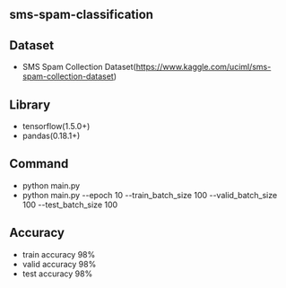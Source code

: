 ## sms-spam-classification
## Dataset
* SMS Spam Collection Dataset(https://www.kaggle.com/uciml/sms-spam-collection-dataset)

## Library
* tensorflow(1.5.0+) 
* pandas(0.18.1+)

## Command
* python main.py
* python main.py --epoch 10 --train_batch_size 100 --valid_batch_size 100 --test_batch_size 100

## Accuracy
* train accuracy 98%
* valid accuracy 98%
* test accuracy 98%
